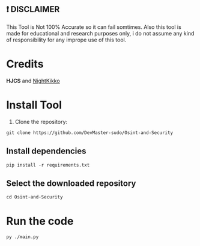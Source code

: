 ## ❗ DISCLAIMER
This Tool is Not 100% Accurate so it can fail somtimes. Also this tool is made for educational and research purposes only, i do not assume any kind of responsibility for any imprope use of this tool.

#  Credits

__HJCS__ and [NightKikko](https://github.com/NightKikko)

# Install Tool

1. Clone the repository:
```
git clone https://github.com/DevMaster-sudo/Osint-and-Security
```
## Install dependencies
```
pip install -r requirements.txt
```
## Select the downloaded repository
```
cd Osint-and-Security
```
# Run the code
```
py ./main.py
```
